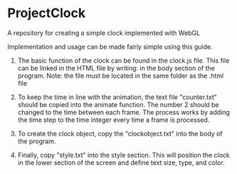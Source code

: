 # ProjectClock
A repository for creating a simple clock implemented with WebGL

Implementation and usage can be made fairly simple using this guide.

1. The basic function of the clock can be found in the clock.js file. This file can be linked in the HTML file by writing:          <script src = "clock.js"></script>
in the body section of the program. Note: the file must be located in the same folder as the .html file


2. To keep the time in line with the animation, the text file "counter.txt" should be copied into the animate function. The number 2 should be changed to the time between each frame. The process works by adding the time step to the time integer every time a frame is processed.

3. To create the clock object, copy the "clockobject.txt" into the body of the program.

4. Finally, copy "style.txt" into the style section. This will position the clock in the lower section of the screen and define text size, type, and color.
